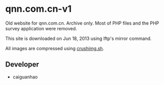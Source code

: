 qnn.com.cn-v1
=============

Old website for qnn.com.cn. Archive only. Most of PHP files and the PHP survey application were removed.

This site is downloaded on Jun 18, 2013 using lftp's mirror command.

All images are compressed using [crushimg.sh](https://gist.github.com/caiguanhao/4528926).

Developer
---------

* caiguanhao
